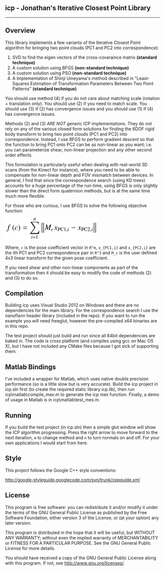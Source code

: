 **icp - Jonathan's Iterative Closest Point Library**
---------
---------

**Overview**
--------

This library implements a few variants of the Iterative Closest Point algorithm for bringing two point clouds (PC1 and PC2 into correspondence):

1. SVD to find the eigen vectors of the cross-covaraince matrix **(standard technique)**
2. A custom solution using BFGS **(non-standard technique)**
3. A custom solution using PSO **(non-standard technique)**
4. A implementation of Shinji Umeyama's method described in "Least-Squares Estimation of Transformation Parameters Between Two Point Patterns" **(standard technique)**

You should use method (4) if you do not care about matching scale (rotation + translation only). You should use (2) if you need to match scale. You should use (3) if (2) has convergence issues and you should use (1) if (4) has convergence issues.

Methods (2) and (3) *ARE NOT* generic ICP implementations. They do not rely on any of the various closed form solutions for finding the 6DOF rigid body transform to bring two point clouds (PC1 and PC2) into correspondence. Instead, I use BFGS to perform gradient descent so that the function to bring PC1 onto PC2 can be as non-linear as you want; i.e. you can parameterize shear, non-linear projection and any other second order effects. 

This formulation is particularly useful when dealing with real-world 3D scans (from the Kinect for instance), where you need to be able to compensate for non-linear depth and FOV mismatch between devices. In general, I find that since the correspondence search (using KD trees) accounts for a huge percentage of the run-time, using BFGS is only slightly slower than the direct form quaternion methods, but is at the same time much more flexible.

For those who are curious, I use BFGS to solve the following objective function:

![Image of equation](eqn.png)

Where, `c` is the pose coefficient vector in `R^m`, `x_{PC1,i}` and `x_{PC2,i}` are the ith PC1 and PC2 correspondence pair in `R^3` and `M_c` is the user defined 4x3 linear transform for the given pose coefficient.

If you need shear and other non-linear components as part of the transformation then it should be easy to modify the code of methods (2) and (3) to do so.

**Compilation**
---------------

Building icp uses Visual Studio 2012 on Windows and there are no dependencies for the main library. For the correspondence search I use the nanoflann header library (included in the repo). If you want to run the example you will need freeglut, however the pre-compiled x64 binaries are in this repo.

The test project should just build and run since all 64bit dependencies are baked in. The code is cross platform (and compiles using gcc on Mac OS X), but I have not included any CMake files because I got sick of supporting them.

**Matlab Bindings**
---------------

I've included a wrapper for Matlab, which uses native double precision performance (so is a little slow but is very accurate). Build the icp project in icp.sln first (to create the required static library icp.lib), then run icp\matlab\compile_mex.m to generate the icp mex function. Finally, a demo of usage in Matlab is in icp\matlab\test_mex.m.

**Running**
---------------

If you build the test project (in icp.sln) then a simple glut window will show the ICP algorithm progressing. Press the right arrow to move forward to the next iteration, `m` to change method and `n` to turn normals on and off. For your own applications I would start from here.

**Style**
---------

This project follows the Google C++ style conventions: 

<http://google-styleguide.googlecode.com/svn/trunk/cppguide.xml>

**License**
-----------
This program is free software: you can redistribute it and/or modify
it under the terms of the GNU General Public License as published by
the Free Software Foundation, either version 3 of the License, or
(at your option) any later version.

This program is distributed in the hope that it will be useful,
but WITHOUT ANY WARRANTY; without even the implied warranty of
MERCHANTABILITY or FITNESS FOR A PARTICULAR PURPOSE.  See the
GNU General Public License for more details.

You should have received a copy of the GNU General Public License
along with this program.  If not, see <http://www.gnu.org/licenses/>.
